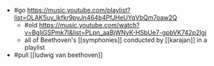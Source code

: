 - #go https://music.youtube.com/playlist?list=OLAK5uy_lkfkr9pyJn464b4PfJHeUYqVbQm7oaw2Q
  - #old https://music.youtube.com/watch?v=BgIjGSPmk7I&list=PLpn_aaBjWNyK-HSbUe7-gpbVK742p2lgj
  - all of Beethoven's [[symphonies]] conducted by [[karajan]] in a playlist
- #pull [[ludwig van beethoven]]
